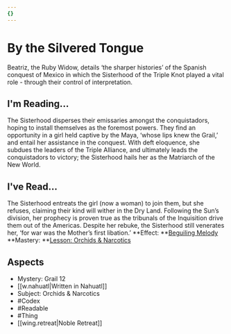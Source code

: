 ```yaml
---
{}
---
```

# By the Silvered Tongue
Beatriz, the Ruby Widow, details ‘the sharper histories’ of the Spanish conquest of Mexico in which the Sisterhood of the Triple Knot played a vital role - through their control of interpretation.
## I'm Reading...
The Sisterhood disperses their emissaries amongst the conquistadors, hoping to install themselves as the foremost powers. They find an opportunity in a girl held captive by the Maya, ‘whose lips knew the Grail,’ and entail her assistance in the conquest. With deft eloquence, she subdues the leaders of the Triple Alliance, and ultimately leads the conquistadors to victory; the Sisterhood hails her as the Matriarch of the New World.
## I've Read...
The Sisterhood entreats the girl (now a woman) to join them, but she refuses, claiming their kind will wither in the Dry Land. Following the Sun’s division, her prophecy is proven true as the tribunals of the Inquisition drive them out of the Americas. Despite her rebuke, the Sisterhood still venerates her, ‘for war was the Mother’s first libation.’
**Effect: **[Beguiling Melody](https://uadaf.theevilroot.xyz/rowenarium/element/music.beguiling)
**Mastery: **[Lesson: Orchids & Narcotics](https://uadaf.theevilroot.xyz/rowenarium/element/x.orchids.narcotics)
## Aspects
- Mystery: Grail 12
- [[w.nahuatl|Written in Nahuatl]]
- Subject: Orchids & Narcotics
- #Codex
- #Readable
- #Thing
- [[wing.retreat|Noble Retreat]]